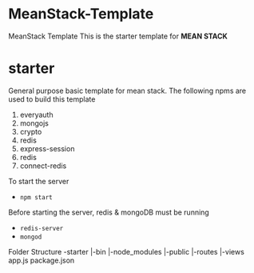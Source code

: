 # MeanStack-Template
MeanStack Template
This is the starter template for **MEAN STACK**

# starter
General purpose basic template for mean stack. The following npms are used to build this template

1. everyauth
2. mongojs
3. crypto
4. redis
5. express-session
6. redis
7. connect-redis

To start the server
* `npm start`

Before starting the server, redis & mongoDB must be running
* `redis-server`
* `mongod`

Folder Structure
-starter
|-bin
|-node_modules
|-public
|-routes
|-views
app.js
package.json

